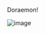 Doraemon!

![image](https://github.com/user-attachments/assets/37f6ccdf-5b5b-4591-b193-e4f3fabdfc3e)
